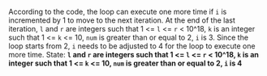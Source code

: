 According to the code, the loop can execute one more time if `i` is incremented by 1 to move to the next iteration. At the end of the last iteration, `l` and `r` are integers such that 1 <= `l` <= `r` < 10^18, `k` is an integer such that 1 <= `k` <= 10, `num` is greater than or equal to 2, `i` is 3. Since the loop starts from 2, `i` needs to be adjusted to 4 for the loop to execute one more time.
State: **`l` and `r` are integers such that 1 <= `l` <= `r` < 10^18, `k` is an integer such that 1 <= `k` <= 10, `num` is greater than or equal to 2, `i` is 4**